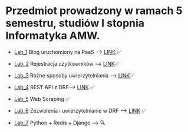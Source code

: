 # Przedmiot prowadzony w ramach 5 semestru, studiów I stopnia Informatyka AMW.

* [Lab_1](https://github.com/AdamSzr/aplikacje-internetowe-AdamSzreiber-185ic/tree/master/Lab1) Blog uruchomiony na PaaS ⟶ [LINK](https://blog-szreiber.herokuapp.com/) :white_check_mark:
* [Lab_2](https://github.com/AdamSzr/aplikacje-internetowe-AdamSzreiber-185ic/tree/master/Lab2) Rejestracja użytkowników ⟶ [LINK](https://enigmatic-brushlands-25919.herokuapp.com/):white_check_mark:
 * [Lab_3](https://github.com/AdamSzr/aplikacje-internetowe-AdamSzreiber-185ic/tree/master/Lab3) Różne sposoby uwierzytelniania ⟶ [LINK](https://a-social-website.herokuapp.com/):white_check_mark:

 * [Lab_4](https://github.com/AdamSzr/aplikacje-internetowe-AdamSzreiber-185ic/tree/master/Lab4) REST API z DRF⟶ [LINK](https://adam-szreiber-api.herokuapp.com/) :white_check_mark:
 * [Lab_5](https://github.com/AdamSzr/aplikacje-internetowe-AdamSzreiber-185ic/tree/master/Lab5) Web Scraping :white_check_mark:
 * [Lab_6](https://github.com/AdamSzr/aplikacje-internetowe-AdamSzreiber-185ic/tree/master/Lab6)  Zezwolenia i uwierzytelnianie w DRF ⟶ [LINK](https://lab6-adam-szreiber.herokuapp.com/) :white_check_mark:
 * [Lab_7](https://github.com/AdamSzr/aplikacje-internetowe-AdamSzreiber-185ic/tree/master/Lab7)  Python + Redis + Django ⟶ :mag:
